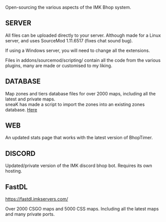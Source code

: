 Open-sourcing the various aspects of the IMK Bhop system. 

## SERVER
All files can be uploaded directly to your server. Although made for a Linux server, and uses SourceMod 1.11.6517 (fixes chat sound bug). 

If using a Windows server, you will need to change all the extensions. 

Files in addons/sourcemod/scripting/ contain all the code from the various plugins, many are made or customised to my liking. 

## DATABASE
Map zones and tiers database files for over 2000 maps, including all the latest and private maps. 
<br>sneaK has made a script to import the zones into an existing zones database. [Here](https://gist.github.com/sneak-it/333d8e8631d25abe37b0ac8f832fa325)

## WEB
An updated stats page that works with the latest version of BhopTimer. 

## DISCORD
Updated/private version of the IMK discord bhop bot. Requires its own hosting. 

## FastDL
https://fastdl.imkservers.com/

Over 2000 CSGO maps and 5000 CSS maps. Including all the latest maps and many private ports. 
